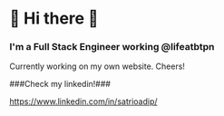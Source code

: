 # 🚀 Hi there 👋


### I'm a Full Stack Engineer working @lifeatbtpn

Currently working on my own website. Cheers!

###Check my linkedin!###

https://www.linkedin.com/in/satrioadip/
